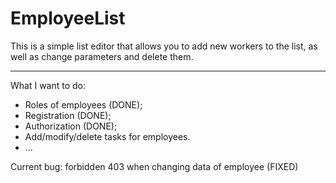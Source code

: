 # EmployeeList

This is a simple list editor that allows you to add new workers to the list, as well as change parameters and delete them.

-----------------

What I want to do:
* Roles of employees (DONE);
* Registration (DONE);
* Authorization (DONE);
* Add/modify/delete tasks for employees.
* ...

Current bug: forbidden 403 when changing data of employee (FIXED)
